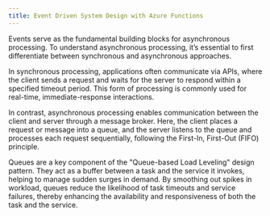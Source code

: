 ```yaml
---
title: Event Driven System Design with Azure Functions
---
```


Events serve as the fundamental building blocks for asynchronous processing. To understand asynchronous processing, it’s essential to first differentiate between synchronous and asynchronous approaches.

In synchronous processing, applications often communicate via APIs, where the client sends a request and waits for the server to respond within a specified timeout period. This form of processing is commonly used for real-time, immediate-response interactions.

In contrast, asynchronous processing enables communication between the client and server through a message broker. Here, the client places a request or message into a queue, and the server listens to the queue and processes each request sequentially, following the First-In, First-Out (FIFO) principle.

Queues are a key component of the "Queue-based Load Leveling" design pattern. They act as a buffer between a task and the service it invokes, helping to manage sudden surges in demand. By smoothing out spikes in workload, queues reduce the likelihood of task timeouts and service failures, thereby enhancing the availability and responsiveness of both the task and the service.